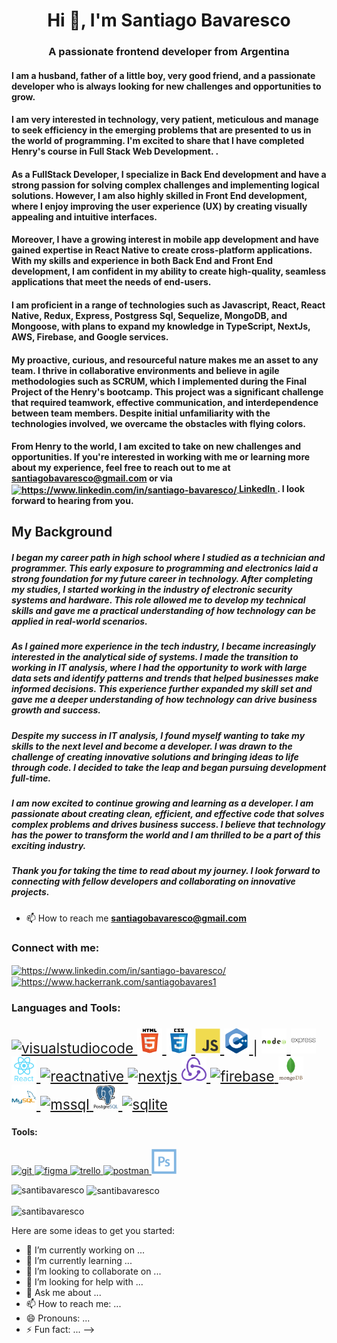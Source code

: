 <h1 align="center">Hi 👋, I'm Santiago Bavaresco</h1>
<h3 align="center">A passionate frontend developer from Argentina</h3>

<h4> I am a husband, father of a little boy, very good friend, and a passionate developer who is always looking for new challenges and opportunities to grow.</h4>

<h4>I am very interested in technology, very patient, meticulous and manage to seek efficiency in the emerging problems that are presented to us in the world of programming. I'm excited to share that I have completed Henry's course in Full Stack Web Development. . </h4>

<h4>As a FullStack Developer, I specialize in Back End development and have a strong passion for solving complex challenges and implementing logical solutions. However, I am also highly skilled in Front End development, where I enjoy improving the user experience (UX) by creating visually appealing and intuitive interfaces.
 </h4>
 
<h4>Moreover, I have a growing interest in mobile app development and have gained expertise in React Native to create cross-platform applications. With my skills and experience in both Back End and Front End development, I am confident in my ability to create high-quality, seamless applications that meet the needs of end-users.  </h4>

<h4> I am proficient in a range of technologies such as Javascript, React, React Native, Redux, Express, Postgress Sql, Sequelize, MongoDB, and Mongoose, with plans to expand my knowledge in TypeScript, NextJs, AWS, Firebase, and Google services.</h4>

<h4>My proactive, curious, and resourceful nature makes me an asset to any team. I thrive in collaborative environments and believe in agile methodologies such as SCRUM, which I implemented during the Final Project of the Henry's bootcamp. This project was a significant challenge that required teamwork, effective communication, and interdependence between team members. Despite initial unfamiliarity with the technologies involved, we overcame the obstacles with flying colors. </h4>

<h4> From Henry to the world, I am excited to take on new challenges and opportunities. If you're interested in working with me or learning more about my experience, feel free to reach out to me at <a href="mailto: santiagobavaresco@gmail.com/">santiagobavaresco@gmail.com</a> or via 
 <a href="https://linkedin.com/in/https://www.linkedin.com/in/santiago-bavaresco/" target="blank"><img align="center" src="https://raw.githubusercontent.com/rahuldkjain/github-profile-readme-generator/master/src/images/icons/Social/linked-in-alt.svg" alt="https://www.linkedin.com/in/santiago-bavaresco/" height="15" width="20" /> LinkedIn </a>. 
 I look forward to hearing from you.</h4>

<h5> </h5>

<h2>My Background </h2>

<h5> I began my career path in high school where I studied as a technician and programmer. This early exposure to programming and electronics laid a strong foundation for my future career in technology. After completing my studies, I started working in the industry of electronic security systems and hardware. This role allowed me to develop my technical skills and gave me a practical understanding of how technology can be applied in real-world scenarios.</h5>

<h5> As I gained more experience in the tech industry, I became increasingly interested in the analytical side of systems. I made the transition to working in IT analysis, where I had the opportunity to work with large data sets and identify patterns and trends that helped businesses make informed decisions. This experience further expanded my skill set and gave me a deeper understanding of how technology can drive business growth and success.</h5>

<h5> Despite my success in IT analysis, I found myself wanting to take my skills to the next level and become a developer. I was drawn to the challenge of creating innovative solutions and bringing ideas to life through code. I decided to take the leap and began pursuing development full-time.</h5>

<h5> I am now excited to continue growing and learning as a developer. I am passionate about creating clean, efficient, and effective code that solves complex problems and drives business success. I believe that technology has the power to transform the world and I am thrilled to be a part of this exciting industry.</h5>

<h5> Thank you for taking the time to read about my journey. I look forward to connecting with fellow developers and collaborating on innovative projects. </h5>


- 📫 How to reach me **santiagobavaresco@gmail.com**

<h3 align="left">Connect with me:</h3>
<p align="left">

<a href="https://linkedin.com/in/https://www.linkedin.com/in/santiago-bavaresco/" target="blank"><img align="center" src="https://raw.githubusercontent.com/rahuldkjain/github-profile-readme-generator/master/src/images/icons/Social/linked-in-alt.svg" alt="https://www.linkedin.com/in/santiago-bavaresco/" height="30" width="40" /></a>
<a href="https://www.hackerrank.com/https://www.hackerrank.com/santiagobavares1" target="blank"><img align="center" src="https://raw.githubusercontent.com/rahuldkjain/github-profile-readme-generator/master/src/images/icons/Social/hackerrank.svg" alt="https://www.hackerrank.com/santiagobavares1" height="30" width="40" /></a>
</p>

<h3 align="left">Languages and Tools:</h3>
<p align="left" style="font-size:160%;"> 
  <a href="https://visualstudio.microsoft.com/" target="_blank" rel="noreferrer"> <img src="https://www.vectorlogo.zone/logos/visualstudio_code/visualstudio_code-icon.svg" alt="visualstudiocode" width="40" height="40"/>  
  </a>  
  <a href="https://www.w3.org/html/" target="_blank" rel="noreferrer"> <img src="https://raw.githubusercontent.com/devicons/devicon/master/icons/html5/html5-original-wordmark.svg" alt="html5" width="40" height="40"/> 
  </a> 
  <a href="https://www.w3schools.com/css/" target="_blank" rel="noreferrer"> <img src="https://raw.githubusercontent.com/devicons/devicon/master/icons/css3/css3-original-wordmark.svg" alt="css3" width="40" height="40"/> 
  </a>
  <a href="https://developer.mozilla.org/en-US/docs/Web/JavaScript" target="_blank" rel="noreferrer"> <img src="https://raw.githubusercontent.com/devicons/devicon/master/icons/javascript/javascript-original.svg" alt="javascript" width="40" height="40"/> 
  </a> 
  <a href="https://www.w3schools.com/cpp/" target="_blank" rel="noreferrer"> <img src="https://raw.githubusercontent.com/devicons/devicon/master/icons/cplusplus/cplusplus-original.svg" alt="cplusplus" width="40" height="40"/> 
  </a> 
 |
 <a href="https://nodejs.org" target="_blank" rel="noreferrer"> <img src="https://raw.githubusercontent.com/devicons/devicon/master/icons/nodejs/nodejs-original-wordmark.svg" alt="nodejs" width="40" height="40"/> 
  </a> 
  <a href="https://expressjs.com" target="_blank" rel="noreferrer"> <img src="https://raw.githubusercontent.com/devicons/devicon/master/icons/express/express-original-wordmark.svg" alt="express" width="40" height="40"/> 
  </a> 
  <a href="https://reactjs.org/" target="_blank" rel="noreferrer"> <img src="https://raw.githubusercontent.com/devicons/devicon/master/icons/react/react-original-wordmark.svg" alt="react" width="40" height="40"/> 
  </a> 
  <a href="https://reactnative.dev/" target="_blank" rel="noreferrer"> <img src="https://reactnative.dev/img/header_logo.svg" alt="reactnative" width="40" height="40"/> 
  </a> 
  <a href="https://nextjs.org/" target="_blank" rel="noreferrer"> <img src="https://cdn.worldvectorlogo.com/logos/nextjs-2.svg" alt="nextjs" width="40" height="40"/> 
  </a> 
  <a href="https://redux.js.org" target="_blank" rel="noreferrer"> <img src="https://raw.githubusercontent.com/devicons/devicon/master/icons/redux/redux-original.svg" alt="redux" width="40" height="40"/> 
  </a> 
  <a href="https://firebase.google.com/" target="_blank" rel="noreferrer"> <img src="https://www.vectorlogo.zone/logos/firebase/firebase-icon.svg" alt="firebase" width="40" height="40"/> 
  </a> 
  <a href="https://www.mongodb.com/" target="_blank" rel="noreferrer"> <img src="https://raw.githubusercontent.com/devicons/devicon/master/icons/mongodb/mongodb-original-wordmark.svg" alt="mongodb" width="40" height="40"/> 
  </a> 
  <a href="https://www.mysql.com/" target="_blank" rel="noreferrer"> <img src="https://raw.githubusercontent.com/devicons/devicon/master/icons/mysql/mysql-original-wordmark.svg" alt="mysql" width="40" height="40"/> 
  </a> 
  <a href="https://www.microsoft.com/en-us/sql-server" target="_blank" rel="noreferrer"> <img src="https://www.svgrepo.com/show/303229/microsoft-sql-server-logo.svg" alt="mssql" width="40" height="40"/> 
  </a>
  <a href="https://www.postgresql.org" target="_blank" rel="noreferrer"> <img src="https://raw.githubusercontent.com/devicons/devicon/master/icons/postgresql/postgresql-original-wordmark.svg" alt="postgresql" width="40" height="40"/> 
  </a> 
  <a href="https://www.sqlite.org/" target="_blank" rel="noreferrer"> <img src="https://www.vectorlogo.zone/logos/sqlite/sqlite-icon.svg" alt="sqlite" width="40" height="40"/> 
  </a> 
 
</p>

<h4 align="left">Tools:</h4>
 <p align="left">
   <a href="https://git-scm.com/" target="_blank" rel="noreferrer"> <img src="https://www.vectorlogo.zone/logos/git-scm/git-scm-icon.svg" alt="git" width="40" height="40"/> 
   </a> 
   <a href="https://www.figma.com/" target="_blank" rel="noreferrer"> <img src="https://www.vectorlogo.zone/logos/figma/figma-icon.svg" alt="figma" width="40" height="40"/> 
   </a> 
   <a href="https://www.trello.com/" target="_blank" rel="noreferrer"> <img src="https://www.vectorlogo.zone/logos/trello/trello-icon.svg" alt="trello" width="40" height="40"/> 
   </a> 
   <a href="https://postman.com" target="_blank" rel="noreferrer"> <img src="https://www.vectorlogo.zone/logos/getpostman/getpostman-icon.svg" alt="postman" width="40" height="40"/> 
   </a> 
   <a href="https://www.photoshop.com/en" target="_blank" rel="noreferrer"> <img src="https://raw.githubusercontent.com/devicons/devicon/master/icons/photoshop/photoshop-line.svg" alt="photoshop" width="40" height="40"/> 
    </a> 
 </p>

<p><img align="left" src="https://github-readme-stats.vercel.app/api/top-langs?username=santibavaresco&show_icons=true&locale=en&layout=compact" alt="santibavaresco" /></p>

<p>&nbsp;<img align="center" src="https://github-readme-stats.vercel.app/api?username=santibavaresco&show_icons=true&locale=en" alt="santibavaresco" /></p>

<p><img align="center" src="https://github-readme-streak-stats.herokuapp.com/?user=santibavaresco&" alt="santibavaresco" /></p>


Here are some ideas to get you started:

- 🔭 I’m currently working on ...
- 🌱 I’m currently learning ...
- 👯 I’m looking to collaborate on ...
- 🤔 I’m looking for help with ...
- 💬 Ask me about ...
- 📫 How to reach me: ...
- 😄 Pronouns: ...
- ⚡ Fun fact: ...
-->
